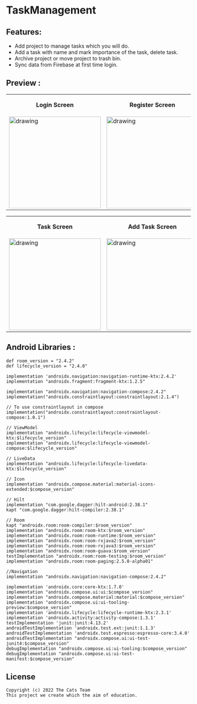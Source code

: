 # TaskManagement
## Features:
- Add project to manage tasks which you will do.
- Add a task with name and mark importance of the task, delete task.
- Archive project or move project to trash bin.
- Sync data from Firebase at first time login.
## Preview :
<table>
    <tr>
        <td><b><p align="center">Login Screen<p></b></td>
        <td><b><p align="center">Register Screen<p></b></td>
        <td><b><p align="center">Main Screen<p></b></td>
        <td><b><p align="center">Add Project Screen<p></b></td>
    </tr>
    <tr>
        <td><img src="https://i.pinimg.com/736x/e2/f2/1e/e2f21e3824e44d57135ad636720bf565.jpg" alt="drawing" width="250"/></td>
        <td><img src="https://i.pinimg.com/564x/ac/9c/77/ac9c77be24dcb3b3e5a3df682ff320ca.jpg" alt="drawing" width="250"/></td>
        <td><img src="https://i.pinimg.com/564x/b0/22/b2/b022b28376cb8210c5a14a6af80875e5.jpg" alt="drawing" width="250"/></td>
        <td><img src="https://i.pinimg.com/564x/02/32/d5/0232d52cea01ca0f2f59f96566244fa1.jpg" alt="drawing" width="250"/></td>
    </tr>
</table>

<table>
    <tr>
        <td><b><p align="center">Task Screen<p></b></td>
        <td><b><p align="center">Add Task Screen</b><p></td>
        <td><b><p align="center">Archive Screen<p></b></td>
        <td><b><p align="center">Trash Screen<p></b></td>
    </tr>
    <tr>
        <td><img src="https://i.pinimg.com/564x/51/07/ef/5107efe35277159309788e1ff596a81c.jpg" alt="drawing" width="250"/></td>
        <td><img src="https://i.pinimg.com/564x/00/06/1c/00061c52aa87577badaf08d7a863d1dd.jpg" alt="drawing" width="250"/></td>
        <td><img src="https://i.pinimg.com/564x/a3/93/86/a393867b87eae3a15c83eff771c40964.jpg" alt="drawing" width="250"/></td>
        <td><img src="https://i.pinimg.com/564x/33/c4/43/33c443e1880f6c78e7ccd98f4b5acb6f.jpg" alt="drawing" width="250"/></td>
    </tr>
</table>

## Android Libraries : 
    def room_version = "2.4.2"
    def lifecycle_version = "2.4.0"

    implementation 'androidx.navigation:navigation-runtime-ktx:2.4.2'
    implementation "androidx.fragment:fragment-ktx:1.2.5"

    implementation "androidx.navigation:navigation-compose:2.4.2"
    implementation("androidx.constraintlayout:constraintlayout:2.1.4")
    
    // To use constraintlayout in compose
    implementation("androidx.constraintlayout:constraintlayout-compose:1.0.1")

    // ViewModel
    implementation "androidx.lifecycle:lifecycle-viewmodel-ktx:$lifecycle_version"
    implementation "androidx.lifecycle:lifecycle-viewmodel-compose:$lifecycle_version"
    
    // LiveData
    implementation "androidx.lifecycle:lifecycle-livedata-ktx:$lifecycle_version"

    // Icon
    implementation "androidx.compose.material:material-icons-extended:$compose_version"

    // Hilt
    implementation "com.google.dagger:hilt-android:2.38.1"
    kapt "com.google.dagger:hilt-compiler:2.38.1"

    // Room
    kapt "androidx.room:room-compiler:$room_version"
    implementation "androidx.room:room-ktx:$room_version"
    implementation "androidx.room:room-runtime:$room_version"
    implementation "androidx.room:room-rxjava2:$room_version"
    implementation "androidx.room:room-rxjava3:$room_version"
    implementation "androidx.room:room-guava:$room_version"
    testImplementation "androidx.room:room-testing:$room_version"
    implementation "androidx.room:room-paging:2.5.0-alpha01"

    //Navigation
    implementation "androidx.navigation:navigation-compose:2.4.2"

    implementation 'androidx.core:core-ktx:1.7.0'
    implementation "androidx.compose.ui:ui:$compose_version"
    implementation "androidx.compose.material:material:$compose_version"
    implementation "androidx.compose.ui:ui-tooling-preview:$compose_version"
    implementation 'androidx.lifecycle:lifecycle-runtime-ktx:2.3.1'
    implementation 'androidx.activity:activity-compose:1.3.1'
    testImplementation 'junit:junit:4.13.2'
    androidTestImplementation 'androidx.test.ext:junit:1.1.3'
    androidTestImplementation 'androidx.test.espresso:espresso-core:3.4.0'
    androidTestImplementation "androidx.compose.ui:ui-test-junit4:$compose_version"
    debugImplementation "androidx.compose.ui:ui-tooling:$compose_version"
    debugImplementation "androidx.compose.ui:ui-test-manifest:$compose_version"
 ## License
    Copyright (c) 2022 The Cats Team
    This project we create which the aim of education. 
